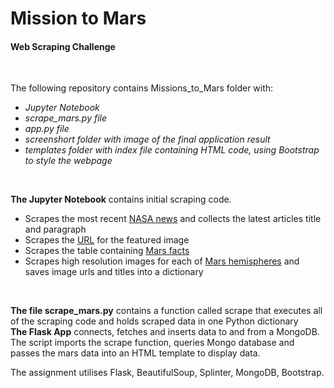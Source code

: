 <h1>Mission to Mars</h1>
<h4>Web Scraping Challenge</h4>
<br>
<p>The following repository contains Missions_to_Mars folder with:
<ul>
 <i>
  <li>Jupyter Notebook</li>
  <li>scrape_mars.py file</li>
  <li>app.py file</li>
  <li>screenshort folder with image of the final application result</li>
  <li>templates folder with index file containing HTML code, using Bootstrap to style the webpage</li>
 </i>
</ul>
</p>
<br>
<p><strong> The Jupyter Notebook</strong> contains initial scraping code.
  <ul>
    <li>Scrapes the most recent <a href="https://redplanetscience.com/">NASA news</a> and collects the latest articles title and paragraph</li>
    <li>Scrapes the <a href="https://spaceimages-mars.com/">URL</a> for the featured image</li>
    <li>Scrapes the table containing <a href="https://galaxyfacts-mars.com/">Mars facts</a></li>
    <li>Scrapes high resolution images for each of <a href="https://marshemispheres.com/">Mars hemispheres</a> and saves image urls and titles into a dictionary</li>
   </ul>
</p>
<br>
<p><strong>The file scrape_mars.py</strong> contains a function called scrape that executes all of the scraping code and holds scraped data in one Python dictionary
<br>
<strong>The Flask App</strong> connects, fetches and inserts data to and from a MongoDB. The script imports the scrape function, queries Mongo database and passes the mars data into an HTML template to display data.</p>
  
  
<p>The assignment utilises Flask, BeautifulSoup, Splinter, MongoDB, Bootstrap.</p>
